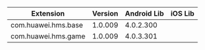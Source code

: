 
| Extension | Version | Android Lib | iOS Lib |
| --- | --- | --- | --- |
| com.huawei.hms.base | 1.0.009 | 4.0.2.300 |  |
| com.huawei.hms.game | 1.0.009 | 4.0.3.301 |  |
